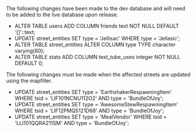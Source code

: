 The following changes have been made to the dev database and will need to be added to the live database upon release.

- ALTER TABLE users ADD COLUMN friends text NOT NULL DEFAULT '[]'::text;
- UPDATE street_entities SET type = 'Jellisac' WHERE type = 'Jellasic';
- ALTER TABLE street_entities ALTER COLUMN type TYPE character varying(60);
- ALTER TABLE stats ADD COLUMN test_tube_uses integer NOT NULL DEFAULT 0;

The following changes must be made when the affected streets are updated using the mapfiller.

- UPDATE street_entities SET type = 'EarthshakerRespawningItem' WHERE tsid = 'LIF101NCNU112O2' AND type = 'BundleOfJoy';
- UPDATE street_entities SET type = 'AwesomeStewRespawningItem' WHERE tsid = 'LIF12PMQ5121D68' AND type = 'BundleOfJoy';
- UPDATE street_entities SET type = 'MealVendor' WHERE tsid = 'LLI101QQRA211SM' AND type = 'BundleOfJoy';

